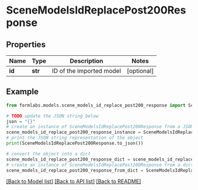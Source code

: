 # SceneModelsIdReplacePost200Response


## Properties

Name | Type | Description | Notes
------------ | ------------- | ------------- | -------------
**id** | **str** | ID of the imported model | [optional] 

## Example

```python
from formlabs.models.scene_models_id_replace_post200_response import SceneModelsIdReplacePost200Response

# TODO update the JSON string below
json = "{}"
# create an instance of SceneModelsIdReplacePost200Response from a JSON string
scene_models_id_replace_post200_response_instance = SceneModelsIdReplacePost200Response.from_json(json)
# print the JSON string representation of the object
print(SceneModelsIdReplacePost200Response.to_json())

# convert the object into a dict
scene_models_id_replace_post200_response_dict = scene_models_id_replace_post200_response_instance.to_dict()
# create an instance of SceneModelsIdReplacePost200Response from a dict
scene_models_id_replace_post200_response_from_dict = SceneModelsIdReplacePost200Response.from_dict(scene_models_id_replace_post200_response_dict)
```
[[Back to Model list]](../README.md#documentation-for-models) [[Back to API list]](../README.md#documentation-for-api-endpoints) [[Back to README]](../README.md)


